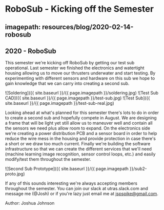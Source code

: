 # RoboSub - Kicking off the Semester
## imagepath: resources/blog/2020-02-14-robosub
## 2020 - RoboSub

This semester we're kicking off RoboSub by getting our test sub operational. Last semester we finished the electronics and watertight housing allowing us to move our thrusters underwater and start testing. By experimenting with different sensors and hardware on this sub we hope to gain knowledge that we can carry into creating a second sub.

![Soldering]({{ site.baseurl }}/{{ page.imagepath }}/soldering.jpg)
![Test Sub CAD]({{ site.baseurl }}/{{ page.imagepath }}/test-sub.jpg)
![Test Sub]({{ site.baseurl }}/{{ page.imagepath }}/test-sub-real.jpg)

Looking ahead at what's planned for this semester there's lots to do in order to create a second sub and hopefully compete in August. We are designing a frame that will be light yet still allow us to maneuver well and contain all the sensors we need plus allow room to expand. On the electronics side we're creating a power distribution PCB and a sensor board in order to help reduce the wire mess in the housing and provide protection in case there's a short or we draw too much current. Finally we're building the software infrastructure so that we can create the different services that we'll need (machine learning image recognition, sensor control loops, etc.) and easily modify/test them throughout the semester.

![Second Sub Prototype]({{ site.baseurl }}/{{ page.imagepath }}/sub2-proto.jpg)

If any of this sounds interesting we're always accepting members throughout the semester. You can join our slack at utras.slack.com and message me (@Josh) or if you're lazy just email me at jspspike@gmail.com.

Author: Joshua Johnson
